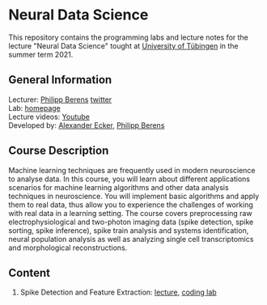 # Neural Data Science 

This repository contains the programming labs and lecture notes for the lecture "Neural Data Science" tought at [University of Tübingen](www.uni-tuebingen.de) in the summer term 2021.

## General Information
Lecturer: [Philipp Berens](mailto:philipp.berens@uni-tuebingen.de) [twitter](https://twitter.com/CellTypist) <br>
Lab: [homepage](www.berenslab.org)<br>
Lecture videos: [Youtube](https://www.youtube.com/playlist?list=PL05umP7R6ij3SxudmSWFL_zGh0BMrRdrx)<br>
Developed by: [Alexander Ecker](www.eckerlab.org), [Philipp Berens](mailto:philipp.berens@uni-tuebingen.de)

## Course Description

Machine learning techniques are frequently used in modern neuroscience to analyse data. In this course, you will learn about different applications scenarios for machine learning algorithms and other data analysis techniques in neuroscience. You will implement basic algorithms and apply them to real data, thus allow you to experience the challenges of working with real data in a learning setting. The course covers preprocessing raw electrophysiological and two-photon imaging data (spike detection, spike sorting, spike inference), spike train analysis and systems identification, neural population analysis as well as analyzing single cell transcriptomics and morphological reconstructions.

## Content
1. Spike Detection and Feature Extraction: [lecture](https://youtu.be/8xeC5CV4UB8), [coding lab]()
